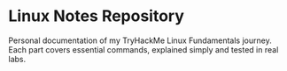 #  Linux Notes Repository
Personal documentation of my TryHackMe Linux Fundamentals journey.  
Each part covers essential commands, explained simply and tested in real labs.
